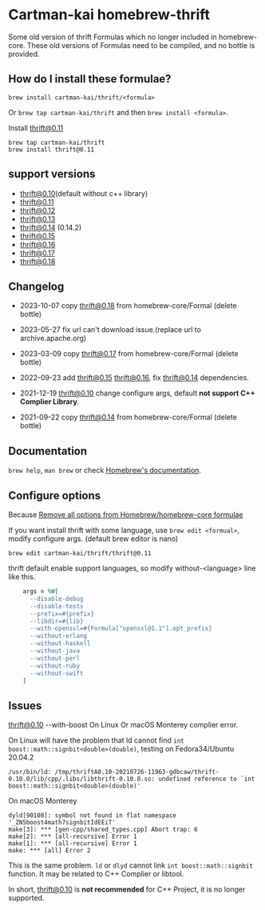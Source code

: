 # Cartman-kai homebrew-thrift

Some old version of thrift Formulas which no longer included in homebrew-core.
These old versions of Formulas need to be compiled, and no bottle is provided.

## How do I install these formulae?

`brew install cartman-kai/thrift/<formula>`

Or `brew tap cartman-kai/thrift` and then `brew install <formula>`.

Install thrift@0.11

```shell
brew tap cartman-kai/thrift
brew install thrift@0.11
```

## support versions

* thrift@0.10(default without c++ library)
* thrift@0.11
* thrift@0.12
* thrift@0.13
* thrift@0.14 (0.14.2)
* thrift@0.15
* thrift@0.16
* thrift@0.17
* thrift@0.18

## Changelog

* 2023-10-07 copy thrift@0.18 from homebrew-core/Formal (delete bottle)

* 2023-05-27 fix url can't download issue.(replace url to archive.apache.org)

* 2023-03-09 copy thrift@0.17 from homebrew-core/Formal (delete bottle) 

* 2022-09-23 add thrift@0.15 thrift@0.16, fix thrift@0.14 dependencies.

* 2021-12-19 thrift@0.10 change configure args, default **not support C++ Complier Library**. 

* 2021-09-22 copy thrift@0.14 from homebrew-core/Formal (delete bottle) 

## Documentation

`brew help`, `man brew` or check [Homebrew's documentation](https://docs.brew.sh).

## Configure options

Because [Remove all options from Homebrew/homebrew-core formulae](https://github.com/Homebrew/homebrew-core/issues/31510)

If you want install thrift with some language, use `brew edit <formual>`, modify configure args. (default brew editor is nano)


```
brew edit cartman-kai/thrift/thrift@0.11
```

thrift default enable support languages, so modify without-\<language\> line like this.

```ruby
    args = %W[
      --disable-debug
      --disable-tests
      --prefix=#{prefix}
      --libdir=#{lib}
      --with-openssl=#{Formula["openssl@1.1"].opt_prefix}
      --without-erlang
      --without-haskell
      --without-java
      --without-perl
      --without-ruby
      --without-swift
    ]
```


## Issues

thrift@0.10 --with-boost On Linux Or macOS Monterey complier error.

On Linux will have the problem that ld cannot find `int boost::math::signbit<double>(double)`, testing on Fedora34/Ubuntu 20.04.2

```
/usr/bin/ld: /tmp/thriftA0.10-20210726-11963-gdbcaw/thrift-0.10.0/lib/cpp/.libs/libthrift-0.10.0.so: undefined reference to `int boost::math::signbit<double>(double)'
```

On macOS Monterey

```../../compiler/cpp/thrift --gen cpp -r ../../tutorial/tutorial.thrift
dyld[90108]: symbol not found in flat namespace '_ZN5boost4math7signbitIdEEiT'
make[3]: *** [gen-cpp/shared_types.cpp] Abort trap: 6
make[2]: *** [all-recursive] Error 1
make[1]: *** [all-recursive] Error 1
make: *** [all] Error 2
```

This is the same problem. `ld` or `dlyd` cannot link `int boost::math::signbit` function. It may be related to C++ Complier or libtool.

In short, thrift@0.10 is **not recommended** for C++ Project, it is no longer supported.
